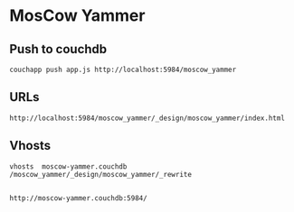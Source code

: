 # MosCow Yammer

## Push to couchdb

    couchapp push app.js http://localhost:5984/moscow_yammer
    
## URLs

    http://localhost:5984/moscow_yammer/_design/moscow_yammer/index.html
    
## Vhosts

    vhosts	moscow-yammer.couchdb	
    /moscow_yammer/_design/moscow_yammer/_rewrite
    
    
    http://moscow-yammer.couchdb:5984/
